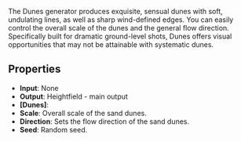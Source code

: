 

The Dunes generator produces exquisite, sensual dunes with soft, undulating lines, as well as sharp wind-defined edges. You can easily control the overall scale of the dunes and the general flow direction. 
Specifically built for dramatic ground-level shots, Dunes offers visual opportunities that may not be attainable with systematic dunes. 

## Properties
- **Input**: None
- **Output**: Heightfield - main output
- **[Dunes]**: 
- **Scale**: Overall scale of the sand dunes.
- **Direction**: Sets the flow direction of the sand dunes.
- **Seed**: Random seed.


